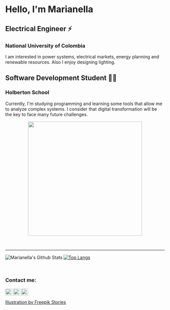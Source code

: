 # Hello, I'm Marianella
## Electrical Engineer ⚡
### National University of Colombia
I am interested in power systems, electrical markets, energy planning and renewable resources.
Also I enjoy designing lighting.


## Software Development Student 👩‍💻
### Holberton School
Currently, I'm studying programming and learning some tools that allow me to analyze complex systems.
I consider that digital transformation will be the key to face many future challenges.

<p align="center">
  <img width="360" height="360" src="https://i.ibb.co/nmsKkvp/Getting-Coffee-pana.png">
</p>

<br />

---

<img align="left" alt="Marianella's Github Stats" src="https://github-readme-stats.vercel.app/api?username=marianellamonroyortizhb&theme=vue&show_icons=true&hide_border=true" />

[![Top Langs](https://github-readme-stats.vercel.app/api/top-langs/?username=marianellamonroyortizhb&layout=compact&hide_border=true)](https://github.com/anuraghazra/github-readme-stats)

<br />

### Contact me:
[<img align="left" alt="nelimonroyortiz | LinkedIn" width="22px" src="https://cdn.jsdelivr.net/npm/simple-icons@v3/icons/linkedin.svg" />][linkedin]
[<img align="left" alt="nelimonroyortiz | Twitter" width="22px" src="https://cdn.jsdelivr.net/npm/simple-icons@v3/icons/twitter.svg" />][twitter]
[<img align="left" alt="nelimonroyortiz | Instagram" width="22px" src="https://cdn.jsdelivr.net/npm/simple-icons@v3/icons/instagram.svg" />][instagram]

[linkedin]: https://www.linkedin.com/in/marianella-monroy-ortiz/
[twitter]: https://twitter.com/nelimonroyortiz
[instagram]: https://instagram.com/nelimonroyortiz 

<br>
<br>
<a href="https://stories.freepik.com/people">Illustration by Freepik Stories</a>
